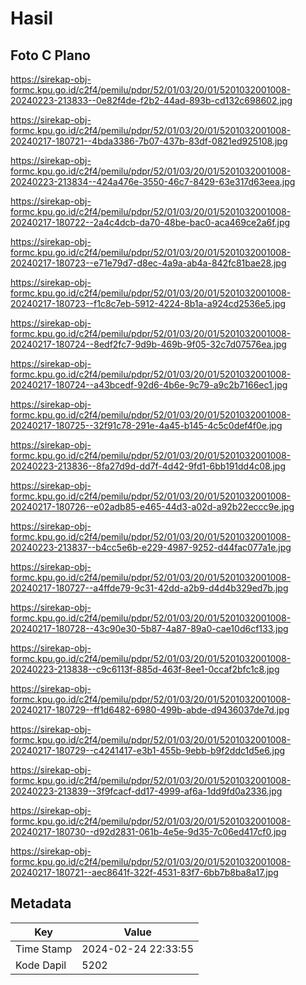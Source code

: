 # Hasil

## Foto C Plano

https://sirekap-obj-formc.kpu.go.id/c2f4/pemilu/pdpr/52/01/03/20/01/5201032001008-20240223-213833--0e82f4de-f2b2-44ad-893b-cd132c698602.jpg

https://sirekap-obj-formc.kpu.go.id/c2f4/pemilu/pdpr/52/01/03/20/01/5201032001008-20240217-180721--4bda3386-7b07-437b-83df-0821ed925108.jpg

https://sirekap-obj-formc.kpu.go.id/c2f4/pemilu/pdpr/52/01/03/20/01/5201032001008-20240223-213834--424a476e-3550-46c7-8429-63e317d63eea.jpg

https://sirekap-obj-formc.kpu.go.id/c2f4/pemilu/pdpr/52/01/03/20/01/5201032001008-20240217-180722--2a4c4dcb-da70-48be-bac0-aca469ce2a6f.jpg

https://sirekap-obj-formc.kpu.go.id/c2f4/pemilu/pdpr/52/01/03/20/01/5201032001008-20240217-180723--e71e79d7-d8ec-4a9a-ab4a-842fc81bae28.jpg

https://sirekap-obj-formc.kpu.go.id/c2f4/pemilu/pdpr/52/01/03/20/01/5201032001008-20240217-180723--f1c8c7eb-5912-4224-8b1a-a924cd2536e5.jpg

https://sirekap-obj-formc.kpu.go.id/c2f4/pemilu/pdpr/52/01/03/20/01/5201032001008-20240217-180724--8edf2fc7-9d9b-469b-9f05-32c7d07576ea.jpg

https://sirekap-obj-formc.kpu.go.id/c2f4/pemilu/pdpr/52/01/03/20/01/5201032001008-20240217-180724--a43bcedf-92d6-4b6e-9c79-a9c2b7166ec1.jpg

https://sirekap-obj-formc.kpu.go.id/c2f4/pemilu/pdpr/52/01/03/20/01/5201032001008-20240217-180725--32f91c78-291e-4a45-b145-4c5c0def4f0e.jpg

https://sirekap-obj-formc.kpu.go.id/c2f4/pemilu/pdpr/52/01/03/20/01/5201032001008-20240223-213836--8fa27d9d-dd7f-4d42-9fd1-6bb191dd4c08.jpg

https://sirekap-obj-formc.kpu.go.id/c2f4/pemilu/pdpr/52/01/03/20/01/5201032001008-20240217-180726--e02adb85-e465-44d3-a02d-a92b22eccc9e.jpg

https://sirekap-obj-formc.kpu.go.id/c2f4/pemilu/pdpr/52/01/03/20/01/5201032001008-20240223-213837--b4cc5e6b-e229-4987-9252-d44fac077a1e.jpg

https://sirekap-obj-formc.kpu.go.id/c2f4/pemilu/pdpr/52/01/03/20/01/5201032001008-20240217-180727--a4ffde79-9c31-42dd-a2b9-d4d4b329ed7b.jpg

https://sirekap-obj-formc.kpu.go.id/c2f4/pemilu/pdpr/52/01/03/20/01/5201032001008-20240217-180728--43c90e30-5b87-4a87-89a0-cae10d6cf133.jpg

https://sirekap-obj-formc.kpu.go.id/c2f4/pemilu/pdpr/52/01/03/20/01/5201032001008-20240223-213838--c9c6113f-885d-463f-8ee1-0ccaf2bfc1c8.jpg

https://sirekap-obj-formc.kpu.go.id/c2f4/pemilu/pdpr/52/01/03/20/01/5201032001008-20240217-180729--ff1d6482-6980-499b-abde-d9436037de7d.jpg

https://sirekap-obj-formc.kpu.go.id/c2f4/pemilu/pdpr/52/01/03/20/01/5201032001008-20240217-180729--c4241417-e3b1-455b-9ebb-b9f2ddc1d5e6.jpg

https://sirekap-obj-formc.kpu.go.id/c2f4/pemilu/pdpr/52/01/03/20/01/5201032001008-20240223-213839--3f9fcacf-dd17-4999-af6a-1dd9fd0a2336.jpg

https://sirekap-obj-formc.kpu.go.id/c2f4/pemilu/pdpr/52/01/03/20/01/5201032001008-20240217-180730--d92d2831-061b-4e5e-9d35-7c06ed417cf0.jpg

https://sirekap-obj-formc.kpu.go.id/c2f4/pemilu/pdpr/52/01/03/20/01/5201032001008-20240217-180721--aec8641f-322f-4531-83f7-6bb7b8ba8a17.jpg


## Metadata

| Key        | Value               |
| ---------- | ------------------- |
| Time Stamp | 2024-02-24 22:33:55 |
| Kode Dapil | 5202                |



